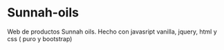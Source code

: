 # Sunnah-oils

Web de productos Sunnah oils. Hecho con javasript vanilla, jquery, html y css ( puro y bootstrap)
